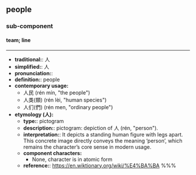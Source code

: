 ## people
### sub-component
#### team; line
---
- **traditional:**: 人
- **simplified:**: 人
- **pronunciation:**: 
- **definition:**: people
- **contemporary usage:**
  - 人民 (rén mín, "the people")
  - 人类(類) (rén lèi, "human species")
  - 人们(們) (rén men, "ordinary people")
- **etymology (人):**
  - **type:**: pictogram
  - **description:**: pictogram: depiction of 人 (rén, "person").
  - **interpretation:**: It depicts a standing human figure with legs apart. This concrete image directly conveys the meaning ‘person’, which remains the character’s core sense in modern usage.
  - **component characters:**
    - None, character is in atomic form
  - **reference:**: https://en.wiktionary.org/wiki/%E4%BA%BA
%%%